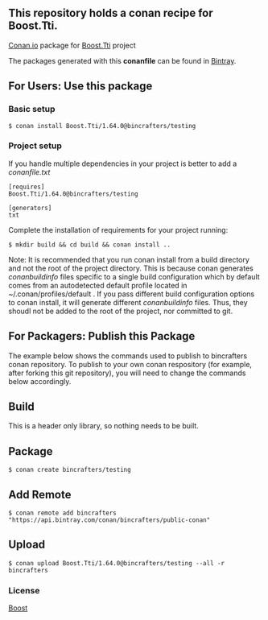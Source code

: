 ## This repository holds a conan recipe for Boost.Tti.

[Conan.io](https://conan.io) package for [Boost.Tti](https://github.com/Boostorg/Tti) project

The packages generated with this **conanfile** can be found in [Bintray](https://bintray.com/bincrafters/public-conan/Boost.Tti%3Abincrafters).

## For Users: Use this package

### Basic setup

    $ conan install Boost.Tti/1.64.0@bincrafters/testing

### Project setup

If you handle multiple dependencies in your project is better to add a *conanfile.txt*

    [requires]
    Boost.Tti/1.64.0@bincrafters/testing

    [generators]
    txt

Complete the installation of requirements for your project running:</small></span>

    $ mkdir build && cd build && conan install ..
	
Note: It is recommended that you run conan install from a build directory and not the root of the project directory.  This is because conan generates *conanbuildinfo* files specific to a single build configuration which by default comes from an autodetected default profile located in ~/.conan/profiles/default .  If you pass different build configuration options to conan install, it will generate different *conanbuildinfo* files.  Thus, they shoudl not be added to the root of the project, nor committed to git. 

## For Packagers: Publish this Package

The example below shows the commands used to publish to bincrafters conan repository. To publish to your own conan respository (for example, after forking this git repository), you will need to change the commands below accordingly. 

## Build  

This is a header only library, so nothing needs to be built.

## Package 

    $ conan create bincrafters/testing
	
## Add Remote

	$ conan remote add bincrafters "https://api.bintray.com/conan/bincrafters/public-conan"

## Upload

    $ conan upload Boost.Tti/1.64.0@bincrafters/testing --all -r bincrafters

### License
[Boost](LICENSE)
